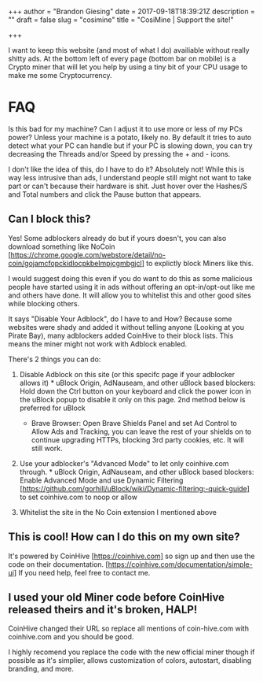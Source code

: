 +++
author = "Brandon Giesing"
date = 2017-09-18T18:39:21Z
description = ""
draft = false
slug = "cosimine"
title = "CosiMine | Support the site!"

+++

I want to keep this website (and most of what I do) availiable without really
shitty ads. At the bottom left of every page (bottom bar on mobile) is a Crypto
miner that will let you help by using a tiny bit of your CPU usage to make me
some Cryptocurrency.

# FAQ
Is this bad for my machine? Can I adjust it to use more or less of my PCs power?
Unless your machine is a potato, likely no. By default it tries to auto detect
what your PC can handle but if your PC is slowing down, you can try decreasing
the Threads and/or Speed by pressing the +  and -  icons.

I don't like the idea of this, do I have to do it?
Absolutely not! While this is way less intrusive than ads, I understand people
still might not want to take part or can't because their hardware is shit. Just
hover over the Hashes/S and Total numbers and click the Pause button that
appears.

## Can I block this?
Yes! Some adblockers already do but if yours doesn't, you can also download
something like NoCoin
[https://chrome.google.com/webstore/detail/no-coin/gojamcfopckidlocpkbelmpjcgmbgjcl] 
 to explictly block Miners like this.

I would suggest doing this even if you do want to do this as some malicious
people have started using it in ads without offering an opt-in/opt-out like me
and others have done. It will allow you to whitelist this and other good sites
while blocking others.

It says "Disable Your Adblock", do I have to and How?
Because some websites were shady and added it without telling anyone (Looking at
you Pirate Bay), many adblockers added CoinHive to their block lists. This means
the miner might not work with Adblock enabled.

There's 2 things you can do:

 1. Disable Adblock on this site (or this specifc page if your adblocker allows
    it) * uBlock Origin, AdNauseam, and other uBlock based blockers: Hold down
       the Ctrl  button on your keyboard and click the power icon in the uBlock
       popup to disable it only on this page. 2nd method below is preferred for
       uBlock
     * Brave Browser: Open Brave Shields Panel and set Ad Control to Allow
       Ads and Tracking, you can leave the rest of your shields on to continue
       upgrading HTTPs, blocking 3rd party cookies, etc. It will still work.
    
    
 2. Use your adblocker's "Advanced Mode" to let only coinhive.com  through. * 
       uBlock Origin, AdNauseam, and other uBlock based blockers: Enable
       Advanced Mode and use Dynamic Filtering
       [https://github.com/gorhill/uBlock/wiki/Dynamic-filtering:-quick-guide] 
       to set coinhive.com  to noop or allow
    
    
 3. Whitelist the site in the No Coin extension I mentioned above

## This is cool! How can I do this on my own site?
It's powered by CoinHive [https://coinhive.com]  so sign up and then use the
code on their documentation. [https://coinhive.com/documentation/simple-ui]  If
you need help, feel free to contact me.

## I used your old Miner code before CoinHive released theirs and it's broken, HALP!
CoinHive changed their URL so replace all mentions of coin-hive.com  with 
coinhive.com and you should be good.

I highly recomend you replace the code with the new official miner though if
possible as it's simplier, allows customization of colors, autostart, disabling
branding, and more.
